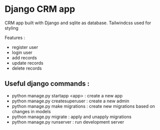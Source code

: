 # Django CRM app
CRM app built with Django and sqlite as database.
Tailwindcss used for styling

Features : 
- register user
- login user
- add records
- update records
- delete records

## Useful django commands : 
- python manage.py startapp \<app> : create a new app
- python manage.py createsuperuser : create a new admin
- python manage.py make migrations : create new migrations based on changes in models
- python manage.py migrate : apply and unapply migrations
- python manage.py runserver : run development server